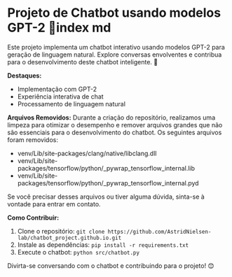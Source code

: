 # Projeto de Chatbot usando modelos GPT-2 🤖index md

Este projeto implementa um chatbot interativo usando modelos GPT-2 para geração de linguagem natural. Explore conversas envolventes e contribua para o desenvolvimento deste chatbot inteligente. 🚀

**Destaques:**
- Implementação com GPT-2
- Experiência interativa de chat
- Processamento de linguagem natural

**Arquivos Removidos:**
Durante a criação do repositório, realizamos uma limpeza para otimizar o desempenho e remover arquivos grandes que não são essenciais para o desenvolvimento do chatbot. Os seguintes arquivos foram removidos:
- venv/Lib/site-packages/clang/native/libclang.dll
- venv/Lib/site-packages/tensorflow/python/_pywrap_tensorflow_internal.lib
- venv/Lib/site-packages/tensorflow/python/_pywrap_tensorflow_internal.pyd

Se você precisar desses arquivos ou tiver alguma dúvida, sinta-se à vontade para entrar em contato.

**Como Contribuir:**
1. Clone o repositório: `git clone https://github.com/AstridNielsen-lab/chatbot_project.github.io.git`
2. Instale as dependências: `pip install -r requirements.txt`
3. Execute o chatbot: `python src/chatbot.py`

Divirta-se conversando com o chatbot e contribuindo para o projeto! 😊
